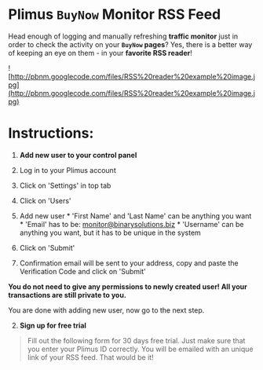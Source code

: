# Plimus `BuyNow` Monitor RSS Feed #

Head enough of logging and manually refreshing **traffic monitor** just in order to check the activity on your **`BuyNow` pages**? Yes, there is a better way of keeping an eye on them - in your **favorite RSS reader**!

![http://pbnm.googlecode.com/files/RSS%20reader%20example%20image.jpg](http://pbnm.googlecode.com/files/RSS%20reader%20example%20image.jpg)


# Instructions: #

1. **Add new user to your control panel**

  1. Log in to your Plimus account
  1. Click on 'Settings' in top tab
  1. Click on 'Users'
  1. Add new user
    * 'First Name' and 'Last Name' can be anything you want
    * 'Email' has to be: monitor@binarysolutions.biz
    * 'Username' can be anything you want, but it has to be unique in the system
  1. Click on 'Submit'
  1. Confirmation email will be sent to your address, copy and paste the Verification Code and click on 'Submit'

**You do not need to give any permissions to newly created user! All your transactions are still private to you.**

You are done with adding new user, now go to the next step.

2. **Sign up for free trial**

> Fill out the following form for 30 days free trial. Just make sure that you enter your Plimus ID correctly. You will be emailed with an unique link of your RSS feed. That would be it!